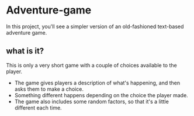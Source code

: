 # Adventure-game

In this project, you'll see a simpler version of an old-fashioned text-based adventure game.
## what is it?
This is only a very short game with a couple of choices available to the player.
- The game gives players a description of what's happening, and then asks them to make a choice.
- Something different happens depending on the choice the player made.
- The game also includes some random factors, so that it's a little different each time.
